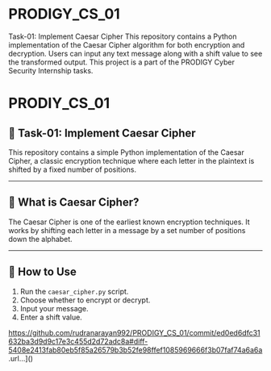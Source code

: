 # PRODIGY_CS_01
Task-01: Implement Caesar Cipher This repository contains a Python implementation of the Caesar Cipher algorithm for both encryption and decryption. Users can input any text message along with a shift value to see the transformed output. This project is a part of the PRODIGY Cyber Security Internship tasks.

# PRODIY_CS_01

## 🔐 Task-01: Implement Caesar Cipher

This repository contains a simple Python implementation of the Caesar Cipher, a classic encryption technique where each letter in the plaintext is shifted by a fixed number of positions.

---

## 🧠 What is Caesar Cipher?

The Caesar Cipher is one of the earliest known encryption techniques. It works by shifting each letter in a message by a set number of positions down the alphabet.

---

## 🚀 How to Use

1. Run the `caesar_cipher.py` script.
2. Choose whether to encrypt or decrypt.
3. Input your message.
4. Enter a shift value.

https://github.com/rudranarayan992/PRODIGY_CS_01/commit/ed0ed6dfc31632ba3d9d9c17e3c455d2d72adc8a#diff-5408e2413fab80eb5f85a26579b3b52fe98ffef1085969666f3b07faf74a6a6a
.url…]()
